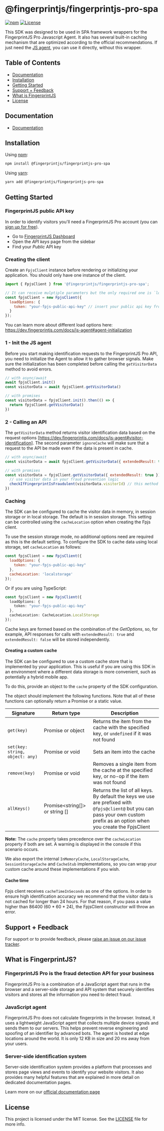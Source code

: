 # @fingerprintjs/fingerprintjs-pro-spa

[![npm](https://img.shields.io/npm/v/@fingerprintjs/fingerprintjs-pro-spa.svg?style=flat)](https://www.npmjs.com/package/@fingerprintjs/fingerprintjs-pro-spa)
[![License](https://img.shields.io/:license-mit-blue.svg?style=flat)](https://opensource.org/licenses/MIT)

This SDK was designed to be used in SPA framework wrappers for the FingerprintJS Pro Javascript Agent. 
It also has several built-in caching mechanism that are optimized according to the official recommendations. 
If just need the [JS agent](https://github.com/fingerprintjs/fingerprintjs), you can use it directly, without this wrapper.

## Table of Contents

- [Documentation](#documentation)
- [Installation](#installation)
- [Getting Started](#getting-started)
- [Support + Feedback](#support--feedback)
- [What is FingerprintJS](#what-is-fingerprintjs)
- [License](#license)

## Documentation

- [Documentation](https://dev.fingerprintjs.com/docs)

## Installation

Using [npm](https://npmjs.org):

```sh
npm install @fingerprintjs/fingerprintjs-pro-spa
```

Using [yarn](https://yarnpkg.com):

```sh
yarn add @fingerprintjs/fingerprintjs-pro-spa
```

## Getting Started

### FingerprintJS public API key

In order to identify visitors you'll need a FingerprintJS Pro account (you can [sign up for free](https://dashboard.fingerprintjs.com/signup/)).

- Go to [FingerprintJS Dashboard](https://dashboard.fingerprintjs.com/)
- Open the _API keys_ page from the sidebar
- Find your _Public_ API key

### Creating the client

Create an `FpjsClient` instance before rendering or initializing your application. You should only have one instance of the client.

```js
import { FpjsClient } from '@fingerprintjs/fingerprintjs-pro-spa';

// It can receive mulptiple parameters but the only required one is `loadOptions`, which contains the token
const fpjsClient = new FpjsClient({
  loadOptions: {
    token: "your-fpjs-public-api-key" // insert your public api key from the dashboard here
  }
});
```
You can learn more about different load options here: https://dev.fingerprintjs.com/docs/js-agent#agent-initialization

### 1 - Init the JS agent

Before you start making identification requests to the FingerprintJS Pro API, you need to initialize the Agent 
to allow it to gather browser signals. 
Make sure the initialization has been completed before calling the `getVisitorData` method to avoid errors.

```js
// with async/await
await fpjsClient.init()
const visitorData = await fpjsClient.getVisitorData()

// with promises
const visitorData = fpjsClient.init().then(() => {
  return fpjsClient.getVisitorData()
})
```

### 2 - Calling an API
The `getVisitorData` method returns visitor identification data based on the request options [https://dev.fingerprintjs.com/docs/js-agent#visitor-identification].
The second parameter `ignoreCache` will make sure that a request to the API  be made even if the data is present in cache.

```js
// with async/await
const visitorData = await fpjsClient.getVisitorData({ extendedResult: true })

// with promises
const visitorData = fpjsClient.getVisitorData({ extendedResult: true }).then((visitorData) => {
  // use visitor data in your fraud prevention logic
  checkIfFingerprintIsFraudulent(visitorData.visitorId) // this method is just an example, this SDK doesn't actually supply it
})
```

### Caching

The SDK can be configured to cache the visitor data in memory, in session storage or in local storage. 
The default is in session storage. This setting can be controlled using the `cacheLocation` option when creating the Fpjs client.

To use the session storage mode, no additional options need are required as this is the default setting. To configure the SDK to cache data using local storage, set `cacheLocation` as follows:

```js
const fpjsClient = new FpjsClient({
  loadOptions: {
    token: "your-fpjs-public-api-key"
  },
  cacheLocation: 'localstorage'
});
```

Or if you are using TypeScript:
```ts
const fpjsClient = new FpjsClient({
  loadOptions: {
    token: "your-fpjs-public-api-key"
  },
  cacheLocation: CacheLocation.LocalStorage
});
```

Cache keys are formed based on the combination of the _GetOptions_, so, for example, API responses for calls with `extendedResult: true` and `extendedResult: false`
will be stored independently.

#### Creating a custom cache

The SDK can be configured to use a custom cache store that is implemented by your application. This is useful if you are using this SDK in an environment where a different data storage is more convenient, such as potentially a hybrid mobile app.

To do this, provide an object to the `cache` property of the SDK configuration.

The object should implement the following functions. Note that all of these functions can optionally return a Promise or a static value.

| Signature                        | Return type                    | Description                                                                                                                                                                    |
| -------------------------------- | ------------------------------ |--------------------------------------------------------------------------------------------------------------------------------------------------------------------------------|
| `get(key)`                       | Promise<object> or object      | Returns the item from the cache with the specified key, or `undefined` if it was not found                                                                                     |
| `set(key: string, object: any) ` | Promise<void> or void          | Sets an item into the cache                                                                                                                                                    |
| `remove(key)`                    | Promise<void> or void          | Removes a single item from the cache at the specified key, or no-op if the item was not found                                                                                  |
| `allKeys()`                      | Promise<string[]> or string [] | Returns the list of all keys. By default the keys we use are prefixed with `@fpjs@client@` but you can pass your own custom prefix as an option when you create the FpjsClient |

**Note:** The `cache` property takes precedence over the `cacheLocation` property if both are set. A warning is displayed in the console if this scenario occurs.

We also export the internal `InMemoryCache`, `LocalStorageCache`, `SessionStorageCache` and `CacheStub` implementations, so you can wrap your custom cache around these implementations if you wish.

#### Cache time
Fpjs client receives `cacheTimeInSeconds` as one of the options. In order to ensure high identification accuracy we recommend that the visitor data is not cached for longer than 24 hours.
For that reason, if you pass a value higher than 86400 (60 * 60 * 24), the FpjsClient constructor will throw an error.

## Support + Feedback

For support or to provide feedback, please [raise an issue on our issue tracker](https://github.com/fingerprintjs/fingerprintjs-pro-spa/issues).

## What is FingerprintJS?

### FingerprintJS Pro is the fraud detection API for your business

FingerprintJS Pro is a combination of a JavaScript agent that runs in the browser and a server-side storage and API system 
that securely identifies visitors and stores all the information you need to detect fraud.

### JavaScript agent
FingerprintJS Pro does not calculate fingerprints in the browser. Instead, it uses a lightweight JavaScript agent that collects multiple device signals and sends them to our servers. 
This helps prevent reverse engineering and spoofing of an identifier by advanced bots. The agent is hosted at edge locations around the world. It is only 12 KB in size and 20 ms away from your users.

### Server-side identification system
Server-side identification system provides a platform that processes and stores page views and events to identify your website visitors. 
It also provides many helpful features that are explained in more detail on dedicated documentation pages.

Learn more on our [official documentation page](https://dev.fingerprintjs.com/docs/introduction)

## License

This project is licensed under the MIT license. See the [LICENSE](https://github.com/fingerprintjs/fingerprintjs-pro-spa/blob/master/LICENSE) file for more info.
